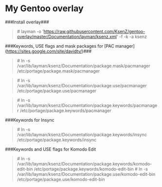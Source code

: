 My Gentoo overlay
==============

###Install overlay###

> \# layman -o 'https://raw.githubusercontent.com/KsenZ/gentoo-overlay/master/Documentation/layman/ksenz.xml' -f -k -a ksenz

###Keywords, USE flags and mask packages for [PAC manager] (https://sites.google.com/site/davidtv/)###

> \# ln -s /var/lib/layman/ksenz/Documentation/package.mask/pacmanager /etc/portage/package.mask/pacmanager

> \# ln -s /var/lib/layman/ksenz/Documentation/package.use/pacmanager /etc/portage/package.use/pacmanager

> \# ln -s /var/lib/layman/ksenz/Documentation/package.keywords/pacmanager /etc/portage/package.keywords/pacmanager

###Keywords for Insync

> \# ln -s /var/lib/layman/ksenz/Documentation/package.keywords/insync /etc/portage/package.keywords/insync

###Keywords and USE flags for Komodo Edit

> \# ln -s /var/lib/layman/ksenz/Documentation/package.keywords/komodo-edit-bin /etc/portage/package.keywords/komodo-edit-bin
> \# ln -s /var/lib/layman/ksenz/Documentation/package.use/komodo-edit-bin /etc/portage/package.use/komodo-edit-bin